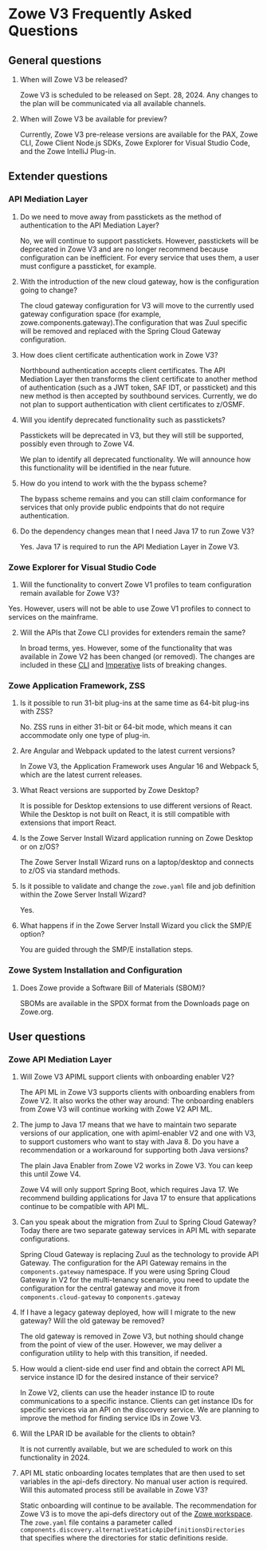 # Zowe V3 Frequently Asked Questions

## General questions

1. When will Zowe V3 be released?
  
   Zowe V3 is scheduled to be released on Sept. 28, 2024. Any changes to the plan will be communicated via all available channels.

2. When will Zowe V3 be available for preview?
  
   Currently, Zowe V3 pre-release versions are available for the PAX, Zowe CLI, Zowe Client Node.js SDKs, Zowe Explorer for Visual Studio Code, and the Zowe IntelliJ Plug-in.

## Extender questions

### API Mediation Layer

1. Do we need to move away from passtickets as the method of authentication to the API Mediation Layer?
    
   No, we will continue to support passtickets. However, passtickets will be deprecated in Zowe V3 and are no longer recommend because configuration can be inefficient. For every service that uses them, a user must configure a passticket, for example.

2. With the introduction of the new cloud gateway, how is the configuration going to change?

   The cloud gateway configuration for V3 will move to the currently used gateway configuration space (for example, zowe.components.gateway).The configuration that was Zuul specific will be removed and replaced with the Spring Cloud Gateway configuration.

3. How does client certificate authentication work in Zowe V3?

   Northbound authentication accepts client certificates. The API Mediation Layer then transforms the client certificate to another method of authentication (such as a JWT token, SAF IDT, or passticket) and this new method is then accepted by southbound services. Currently, we do not plan to support authentication with client certificates to z/OSMF.

4. Will you identify deprecated functionality such as passtickets?

    Passtickets will be deprecated in V3, but they will still be supported, possibly even through to Zowe V4.

    We plan to identify all deprecated functionality. We will announce how this functionality will be identified in the near future.

5. How do you intend to work with the the bypass scheme?

   The bypass scheme remains and you can still claim conformance for services that only provide public endpoints that do not require authentication.

6. Do the dependency changes mean that I need Java 17 to run Zowe V3?

   Yes. Java 17 is required to run the API Mediation Layer in Zowe V3.

### Zowe Explorer for Visual Studio Code

1. Will the functionality to convert Zowe V1 profiles to team configuration remain available for Zowe V3?

Yes. However, users will not be able to use Zowe V1 profiles to connect to services on the mainframe.

2. Will the APIs that Zowe CLI provides for extenders remain the same?

   In broad terms, yes. However, some of the functionality that was available in Zowe V2 has been changed (or removed). The changes are included in these [CLI](https://ibm.ent.box.com/s/vqu92d82b4wk0i6fupo8glbrxvufn4zw) and [Imperative](https://github.com/zowe/imperative/issues/970) lists of breaking changes.

### Zowe Application Framework, ZSS

1. Is it possible to run 31-bit plug-ins at the same time as 64-bit plug-ins with ZSS?

   No. ZSS runs in either 31-bit or 64-bit mode, which means it can accommodate only one type of plug-in.

2. Are Angular and Webpack updated to the latest current versions?

   In Zowe V3, the Application Framework uses Angular 16 and Webpack 5, which are the latest current releases.

3. What React versions are supported by Zowe Desktop?

   It is possible for Desktop extensions to use different versions of React. While the Desktop is not built on React, it is still compatible with extensions that import React.

4. Is the Zowe Server Install Wizard application running on Zowe Desktop or on z/OS?

   The Zowe Server Install Wizard runs on a laptop/desktop and connects to z/OS via standard methods.

5. Is it possible to validate and change the `zowe.yaml` file and job definition within the Zowe Server Install Wizard?

   Yes.

6. What happens if in the Zowe Server Install Wizard you click the SMP/E option? 

   You are guided through the SMP/E installation steps.

### Zowe System Installation and Configuration

1. Does Zowe provide a Software Bill of Materials (SBOM)?

   SBOMs are available in the SPDX format from the Downloads page on Zowe.org.

## User questions

### Zowe API Mediation Layer

1. Will Zowe V3 APIML support clients with onboarding enabler V2?

   The API ML in Zowe V3 supports clients with onboarding enablers from Zowe V2. It also works the other way around: The onboarding enablers from Zowe V3 will continue working with Zowe V2 API ML.

2. The jump to Java 17 means that we have to maintain two separate versions of our application, one with apiml-enabler V2 and one with V3, to support customers who want to stay with Java 8. Do you have a recommendation or a workaround for supporting both Java versions?

   The plain Java Enabler from Zowe V2 works in Zowe V3. You can keep this until Zowe V4.

   Zowe V4 will only support Spring Boot, which requires Java 17. We recommend building applications for Java 17 to ensure that applications continue to be compatible with API ML.

3. Can you speak about the migration from Zuul to Spring Cloud Gateway? Today there are two separate gateway services in API ML with separate configurations.

   Spring Cloud Gateway is replacing Zuul as the technology to provide API Gateway. The configuration for the API Gateway remains in the `components.gateway` namespace. If you were using Spring Cloud Gateway in V2 for the multi-tenancy scenario, you need to update the configuration for the central gateway and move it from `components.cloud-gateway` to `components.gateway`
   

5. If I have a legacy gateway deployed, how will I migrate to the new gateway? Will the old gateway be removed?

   The old gateway is removed in Zowe V3, but nothing should change from the point of view of the user. However, we may deliver a configuration utility to help with this transition, if needed.

6. How would a client-side end user find and obtain the correct API ML service instance ID for the desired instance of their service?

   In Zowe V2, clients can use the header instance ID to route communications to a specific instance. Clients can get instance IDs for specific services via an API on the discovery service. We are planning to improve the method for finding service IDs in Zowe V3.

7. Will the LPAR ID be available for the clients to obtain?

   It is not currently available, but we are scheduled to work on this functionality in 2024.

8. API ML static onboarding locates templates that are then used to set variables in the api-defs directory. No manual user action is required. Will this automated process still be available in Zowe V3?

   Static onboarding will continue to be available. The recommendation for Zowe V3 is to move the api-defs directory out of the [Zowe workspace](../appendix/zowe-glossary.md#workspace-directory). The `zowe.yaml` file contains a parameter called `components.discovery.alternativeStaticApiDefinitionsDirectories` that specifies where the directories for static definitions reside.

